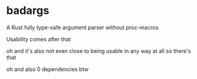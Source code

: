 # badargs
A Rust fully type-safe argument parser without proc-macros

Usability comes after that

oh and it's also not even close to being usable in any way at all so there's that

oh and also 0 dependencies btw